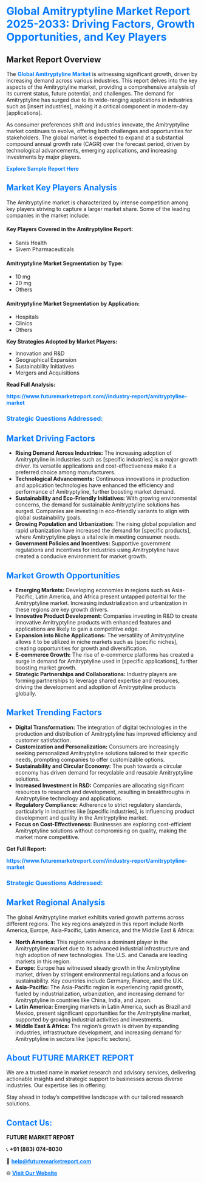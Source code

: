 <h1 style="color: #007BFF;">Global Amitryptyline Market Report 2025-2033: Driving Factors, Growth Opportunities, and Key Players</h1>

<section id="overview">
<h2>Market Report Overview</h2>
<p>The <a href="https://www.futuremarketreport.com//industry-report/amitryptyline-market" style="color: #007BFF; text-decoration: none;"><strong>Global Amitryptyline Market</strong></a> is witnessing significant growth, driven by increasing demand across various industries. This report delves into the key aspects of the Amitryptyline market, providing a comprehensive analysis of its current status, future potential, and challenges. The demand for Amitryptyline has surged due to its wide-ranging applications in industries such as [insert industries], making it a critical component in modern-day [applications].</p>
<p>As consumer preferences shift and industries innovate, the Amitryptyline market continues to evolve, offering both challenges and opportunities for stakeholders. The global market is expected to expand at a substantial compound annual growth rate (CAGR) over the forecast period, driven by technological advancements, emerging applications, and increasing investments by major players.</p>
</section>

<section id="overview">
<p><a href="https://www.futuremarketreport.com//request-sample/reportId=79971" style="color: #007BFF; text-decoration: none;"><strong>Explore Sample Report Here</strong></a></p>
</section>

<section id="key-players">
<h2 style="color: #007BFF;">Market Key Players Analysis</h2>
<p>The Amitryptyline market is characterized by intense competition among key players striving to capture a larger market share. Some of the leading companies in the market include:</p>
<h4>Key Players Covered in the Amitryptyline Report:</h4>
<ul><li>Sanis Health</li><li>Sivem Pharmaceuticals</li></ul>
<h4>Amitryptyline Market Segmentation by Type:</h4>
<ul><li>10 mg</li><li>20 mg</li><li>Others</li></ul>

<h4>Amitryptyline Market Segmentation by Application:</h4>
<ul><li>Hospitals</li><li>Clinics</li><li>Others</li></ul>
<p><strong>Key Strategies Adopted by Market Players:</strong></p>
<ul>
<li>Innovation and R&D</li>
<li>Geographical Expansion</li>
<li>Sustainability Initiatives</li>
<li>Mergers and Acquisitions</li>
</ul>
</section>

<section>
<p><strong>Read Full Analysis: </strong></p><a href="https://www.futuremarketreport.com//industry-report/amitryptyline-market" style="color: #007BFF; text-decoration: none;"><strong>https://www.futuremarketreport.com//industry-report/amitryptyline-market</strong></a>
<h3 style="color: #007BFF;">Strategic Questions Addressed:</h3>
</section>

<section id="driving-factors">
<h2 style="color: #007BFF;">Market Driving Factors</h2>
<ul>
<li><strong>Rising Demand Across Industries:</strong> The increasing adoption of Amitryptyline in industries such as [specific industries] is a major growth driver. Its versatile applications and cost-effectiveness make it a preferred choice among manufacturers.</li>
<li><strong>Technological Advancements:</strong> Continuous innovations in production and application technologies have enhanced the efficiency and performance of Amitryptyline, further boosting market demand.</li>
<li><strong>Sustainability and Eco-Friendly Initiatives:</strong> With growing environmental concerns, the demand for sustainable Amitryptyline solutions has surged. Companies are investing in eco-friendly variants to align with global sustainability goals.</li>
<li><strong>Growing Population and Urbanization:</strong> The rising global population and rapid urbanization have increased the demand for [specific products], where Amitryptyline plays a vital role in meeting consumer needs.</li>
<li><strong>Government Policies and Incentives:</strong> Supportive government regulations and incentives for industries using Amitryptyline have created a conducive environment for market growth.</li>
</ul>
</section>

<section id="growth-opportunities">
<h2 style="color: #007BFF;">Market Growth Opportunities</h2>
<ul>
<li><strong>Emerging Markets:</strong> Developing economies in regions such as Asia-Pacific, Latin America, and Africa present untapped potential for the Amitryptyline market. Increasing industrialization and urbanization in these regions are key growth drivers.</li>
<li><strong>Innovative Product Development:</strong> Companies investing in R&D to create innovative Amitryptyline products with enhanced features and applications are likely to gain a competitive edge.</li>
<li><strong>Expansion into Niche Applications:</strong> The versatility of Amitryptyline allows it to be utilized in niche markets such as [specific niches], creating opportunities for growth and diversification.</li>
<li><strong>E-commerce Growth:</strong> The rise of e-commerce platforms has created a surge in demand for Amitryptyline used in [specific applications], further boosting market growth.</li>
<li><strong>Strategic Partnerships and Collaborations:</strong> Industry players are forming partnerships to leverage shared expertise and resources, driving the development and adoption of Amitryptyline products globally.</li>
</ul>
</section>

<section id="trending-factors">
<h2 style="color: #007BFF;">Market Trending Factors</h2>
<ul>
<li><strong>Digital Transformation:</strong> The integration of digital technologies in the production and distribution of Amitryptyline has improved efficiency and customer satisfaction.</li>
<li><strong>Customization and Personalization:</strong> Consumers are increasingly seeking personalized Amitryptyline solutions tailored to their specific needs, prompting companies to offer customizable options.</li>
<li><strong>Sustainability and Circular Economy:</strong> The push towards a circular economy has driven demand for recyclable and reusable Amitryptyline solutions.</li>
<li><strong>Increased Investment in R&D:</strong> Companies are allocating significant resources to research and development, resulting in breakthroughs in Amitryptyline technology and applications.</li>
<li><strong>Regulatory Compliance:</strong> Adherence to strict regulatory standards, particularly in industries like [specific industries], is influencing product development and quality in the Amitryptyline market.</li>
<li><strong>Focus on Cost-Effectiveness:</strong> Businesses are exploring cost-efficient Amitryptyline solutions without compromising on quality, making the market more competitive.</li>
</ul>
</section>

<section>
<p><strong>Get Full Report: </strong></p><a href="https://www.futuremarketreport.com//industry-report/amitryptyline-market" style="color: #007BFF; text-decoration: none;"><strong>https://www.futuremarketreport.com//industry-report/amitryptyline-market</strong></a>
<h3 style="color: #007BFF;">Strategic Questions Addressed:</h3>
</section>


<section id="regional-analysis">
<h2 style="color: #007BFF;">Market Regional Analysis</h2>
<p>The global Amitryptyline market exhibits varied growth patterns across different regions. The key regions analyzed in this report include North America, Europe, Asia-Pacific, Latin America, and the Middle East & Africa:</p>
<ul>
<li><strong>North America:</strong> This region remains a dominant player in the Amitryptyline market due to its advanced industrial infrastructure and high adoption of new technologies. The U.S. and Canada are leading markets in this region.</li>
<li><strong>Europe:</strong> Europe has witnessed steady growth in the Amitryptyline market, driven by stringent environmental regulations and a focus on sustainability. Key countries include Germany, France, and the U.K.</li>
<li><strong>Asia-Pacific:</strong> The Asia-Pacific region is experiencing rapid growth, fueled by industrialization, urbanization, and increasing demand for Amitryptyline in countries like China, India, and Japan.</li>
<li><strong>Latin America:</strong> Emerging markets in Latin America, such as Brazil and Mexico, present significant opportunities for the Amitryptyline market, supported by growing industrial activities and investments.</li>
<li><strong>Middle East & Africa:</strong> The region’s growth is driven by expanding industries, infrastructure development, and increasing demand for Amitryptyline in sectors like [specific sectors].</li>
</ul>
</section>

<footer>
<h2 style="color: #007BFF;">About FUTURE MARKET REPORT</h2>
<p>We are a trusted name in market research and advisory services, delivering actionable insights and strategic support to businesses across diverse industries. Our expertise lies in offering:</p>

<p>Stay ahead in today’s competitive landscape with our tailored research solutions.</p>

<h2 style="color: #007BFF;">Contact Us:</h2>
<p><strong>FUTURE MARKET REPORT</strong></p>
<p>📞 <strong>+91 (883) 074-8030</strong></p>
<p>📧 <strong><a href="mailto:help@futuremarketreport.com" style="color: #007BFF;">help@futuremarketreport.com</a></strong></p>
<p>🌐 <strong><a href="https://www.futuremarketreport.com/" style="color: #007BFF;">Visit Our Website</a></strong></p>
</footer>